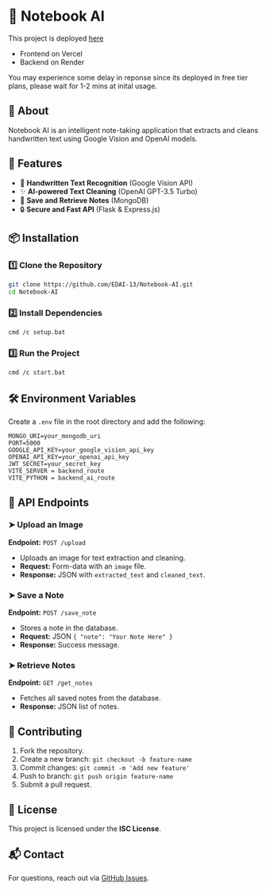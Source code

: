 # 📓 Notebook AI
This project is deployed [here](https://notebook-ai-cp.vercel.app/)
- Frontend on Vercel
- Backend on Render
  
You may experience some delay in reponse since its deployed in free tier plans, please wait for 1-2 mins at inital usage.

## 📌 About
Notebook AI is an intelligent note-taking application that extracts and cleans handwritten text using Google Vision and OpenAI models.

## 🚀 Features
- 📝 **Handwritten Text Recognition** (Google Vision API)
- ✨ **AI-powered Text Cleaning** (OpenAI GPT-3.5 Turbo)
- 📁 **Save and Retrieve Notes** (MongoDB)
- 🔒 **Secure and Fast API** (Flask & Express.js)

## 📦 Installation

### 1️⃣ Clone the Repository
```sh
git clone https://github.com/EDAI-13/Notebook-AI.git
cd Notebook-AI
```

### 2️⃣ Install Dependencies
```sh
cmd /c setup.bat
```

### 3️⃣ Run the Project
```sh
cmd /c start.bat
```

## 🛠 Environment Variables
Create a `.env` file in the root directory and add the following:
```
MONGO_URI=your_mongodb_uri
PORT=5000
GOOGLE_API_KEY=your_google_vision_api_key
OPENAI_API_KEY=your_openai_api_key
JWT_SECRET=your_secret_key
VITE_SERVER = backend_route
VITE_PYTHON = backend_ai_route
```

## 📡 API Endpoints

### ➤ Upload an Image
**Endpoint:** `POST /upload`
- Uploads an image for text extraction and cleaning.
- **Request:** Form-data with an `image` file.
- **Response:** JSON with `extracted_text` and `cleaned_text`.

### ➤ Save a Note
**Endpoint:** `POST /save_note`
- Stores a note in the database.
- **Request:** JSON `{ "note": "Your Note Here" }`
- **Response:** Success message.

### ➤ Retrieve Notes
**Endpoint:** `GET /get_notes`
- Fetches all saved notes from the database.
- **Response:** JSON list of notes.

## 🤝 Contributing
1. Fork the repository.
2. Create a new branch: `git checkout -b feature-name`
3. Commit changes: `git commit -m 'Add new feature'`
4. Push to branch: `git push origin feature-name`
5. Submit a pull request.

## 📄 License
This project is licensed under the **ISC License**.

## 📬 Contact
For questions, reach out via [GitHub Issues](https://github.com/EDAI-13/Notebook-AI/issues).

